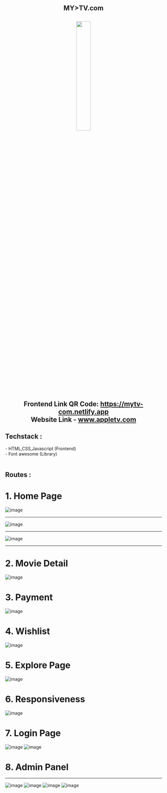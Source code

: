 <div align="center" > 
<h2>MY>TV.com<h2>
<img width="30%" src="https://user-images.githubusercontent.com/112754448/222979842-4794350a-1722-4528-8397-d0e2f9dbe3a3.png"><br><br>

Frontend Link QR Code: https://mytv-com.netlify.app<br>
Website Link - www.appletv.com<br>
</div>

<h2>Techstack : </h2>
- HTML,CSS,Javascript (Frontend) <br>
- Font awesome (Library) <br>
    <br>
    <h2>Routes : </h2>
        
 <h1>1.  Home Page  </h1>
    
![image](https://user-images.githubusercontent.com/112754448/208704852-32f530c8-82de-4b84-84bf-d9f2f7b5760f.png)
     <hr>
    
![image](https://user-images.githubusercontent.com/112754448/208704915-1bde5115-c3b6-41b7-8833-fd4acc39a892.png)
    <hr>
    
![image](https://user-images.githubusercontent.com/112754448/208704968-78ad3bc2-53db-44cc-9636-de44115ee9a9.png)
 <hr>
    
  <h1>2.  Movie Detail  </h1>
 
![image](https://user-images.githubusercontent.com/112754448/208705064-36c980ab-7a32-4371-a3ff-624ade9afeb0.png)
    
 <h1>3. Payment  </h1>
    
![image](https://user-images.githubusercontent.com/112754448/208705118-85d2f2e4-7e44-45a5-ab37-a6edff43e025.png) 
 <h1>4. Wishlist  </h1>
    
![image](https://user-images.githubusercontent.com/112754448/208705892-1aab7f9e-d89f-44dd-aa1d-96cfb8a04086.png)
  <h1>5. Explore Page  </h1>
 
![image](https://user-images.githubusercontent.com/112754448/208705944-f53559e0-e974-45fe-ab76-7d9d4c6d4736.png)
   <h1>6. Responsiveness  </h1>  
   
![image](https://user-images.githubusercontent.com/112754448/208706167-e40c1b04-a884-40f1-905f-3410d4f52482.png)
     <h1>7. Login Page    </h1>
    
![image](https://user-images.githubusercontent.com/112754448/208706243-4dabfef9-534d-495f-936d-30b065e3267e.png)
![image](https://user-images.githubusercontent.com/112754448/208706292-abfbe81e-0500-40d3-a5f3-e16816547257.png)
     <h1>8. Admin Panel  </h1>
    <hr>
    
![image](https://user-images.githubusercontent.com/112754448/208706949-3008c251-0b5e-4c7e-b69c-8c4c56555015.png)
![image](https://user-images.githubusercontent.com/112754448/208706976-e7fed698-fbce-4779-82cc-a40b0e3d531f.png)
![image](https://user-images.githubusercontent.com/112754448/208707039-d1afa69b-2113-4c20-8d80-6d7b3a23ddd9.png)
![image](https://user-images.githubusercontent.com/112754448/208707081-5841fde1-a384-4e4c-81dc-517a1e806cf2.png)
